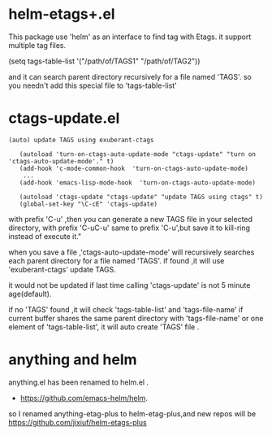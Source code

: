 helm-etags+.el
=============
  This package use 'helm' as an interface to find tag with Etags.
  it support multiple tag files.

  (setq tags-table-list '("/path/of/TAGS1"    "/path/of/TAG2"))

  and it can search parent directory recursively for a file named
  'TAGS'. so you needn't add this special file to 'tags-table-list'

ctags-update.el
=============
    (auto) update TAGS using exuberant-ctags

       (autoload 'turn-on-ctags-auto-update-mode "ctags-update" "turn on 'ctags-auto-update-mode'." t)
       (add-hook 'c-mode-common-hook  'turn-on-ctags-auto-update-mode)
        ...
       (add-hook 'emacs-lisp-mode-hook  'turn-on-ctags-auto-update-mode)

       (autoload 'ctags-update "ctags-update" "update TAGS using ctags" t)
       (global-set-key "\C-cE" 'ctags-update)
       
   with prefix 'C-u' ,then you can generate a new TAGS file in your selected directory,
   with prefix 'C-uC-u' same to prefix 'C-u',but save it to kill-ring instead of execute it."


   when you save a file ,'ctags-auto-update-mode' will recursively searches each
   parent directory for a file named 'TAGS'. if found ,it will use
   'exuberant-ctags' update TAGS.
   
   it would not be updated if last time calling 'ctags-update' is not 5 minute age(default).
   
   if no 'TAGS' found ,it will check 'tags-table-list' and 'tags-file-name'
   if current buffer shares the same parent directory with 'tags-file-name'
   or one element of 'tags-table-list', it will auto create 'TAGS' file .


anything and helm
================
anything.el has been renamed to helm.el .

  - https://github.com/emacs-helm/helm.

so I renamed anything-etag-plus to helm-etag-plus,and new repos
will be https://github.com/jixiuf/helm-etags-plus
